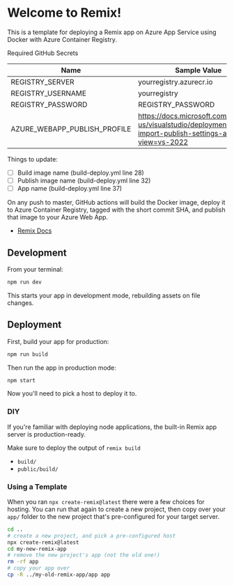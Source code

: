 # Welcome to Remix!

This is a template for deploying a Remix app on Azure App Service using Docker with Azure Container Registry.

Required GitHub Secrets

| Name                         | Sample Value                                                                                                 |
| ---------------------------- | ------------------------------------------------------------------------------------------------------------ |
| REGISTRY_SERVER              | yourregistry.azurecr.io                                                                                      |
| REGISTRY_USERNAME            | yourregistry                                                                                                 |
| REGISTRY_PASSWORD            | REGISTRY_PASSWORD                                                                                            |
| AZURE_WEBAPP_PUBLISH_PROFILE | https://docs.microsoft.com/en-us/visualstudio/deployment/tutorial-import-publish-settings-azure?view=vs-2022 |

Things to update:

- [ ] Build image name (build-deploy.yml line 28)
- [ ] Publish image name (build-deploy.yml line 32)
- [ ] App name (build-deploy.yml line 37)

On any push to master, GitHub actions will build the Docker image, deploy it to Azure Container Registry, tagged with the short commit SHA, and publish that image to your Azure Web App.

- [Remix Docs](https://remix.run/docs)

## Development

From your terminal:

```sh
npm run dev
```

This starts your app in development mode, rebuilding assets on file changes.

## Deployment

First, build your app for production:

```sh
npm run build
```

Then run the app in production mode:

```sh
npm start
```

Now you'll need to pick a host to deploy it to.

### DIY

If you're familiar with deploying node applications, the built-in Remix app server is production-ready.

Make sure to deploy the output of `remix build`

- `build/`
- `public/build/`

### Using a Template

When you ran `npx create-remix@latest` there were a few choices for hosting. You can run that again to create a new project, then copy over your `app/` folder to the new project that's pre-configured for your target server.

```sh
cd ..
# create a new project, and pick a pre-configured host
npx create-remix@latest
cd my-new-remix-app
# remove the new project's app (not the old one!)
rm -rf app
# copy your app over
cp -R ../my-old-remix-app/app app
```

